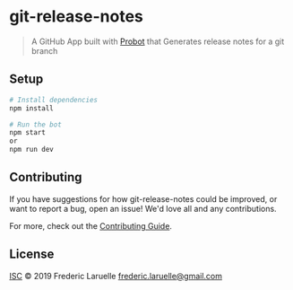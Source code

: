 # git-release-notes

> A GitHub App built with [Probot](https://github.com/probot/probot) that Generates release notes for a git branch

## Setup

```sh
# Install dependencies
npm install

# Run the bot
npm start
or
npm run dev
```

## Contributing

If you have suggestions for how git-release-notes could be improved, or want to report a bug, open an issue! We'd love all and any contributions.

For more, check out the [Contributing Guide](CONTRIBUTING.md).

## License

[ISC](LICENSE) © 2019 Frederic Laruelle <frederic.laruelle@gmail.com>
